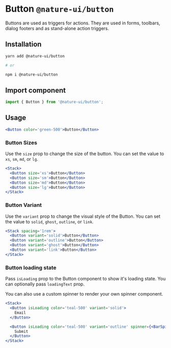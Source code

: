 # Button `@nature-ui/button`

Buttons are used as triggers for actions. They are used in forms, toolbars,
dialog footers and as stand-alone action triggers.

## Installation

```sh
yarn add @nature-ui/button

# or

npm i @nature-ui/button
```

## Import component

```jsx
import { Button } from '@nature-ui/button';
```

## Usage

```jsx
<Button color='green-500'>Button</Button>
```

### Button Sizes

Use the `size` prop to change the size of the button. You can set the value to
`xs`, `sm`, `md`, or `lg`.

```jsx
<Stack>
  <Button size='xs'>Button</Button>
  <Button size='sm'>Button</Button>
  <Button size='md'>Button</Button>
  <Button size='lg'>Button</Button>
</Stack>
```

### Button Variant

Use the `variant` prop to change the visual style of the Button. You can set the
value to `solid`, `ghost`, `outline`, or `link`.

```jsx
<Stack spacing='1rem'>
  <Button variant='solid'>Button</Button>
  <Button variant='outline'>Button</Button>
  <Button variant='ghost'>Button</Button>
  <Button variant='link'>Button</Button>
</Stack>
```

### Button loading state

Pass `isLoading` prop to the Button component to show it's loading state. You
can optionally pass `loadingText` prop.

You can also use a custom spinner to render your own spinner component.

```jsx
<Stack>
  <Button isLoading color='teal-500' variant='solid'>
    Email
  </Button>

  <Button isLoading color='teal-500' variant='outline' spinner={<BarSpinner />}>
    Submit
  </Button>
</Stack>
```
